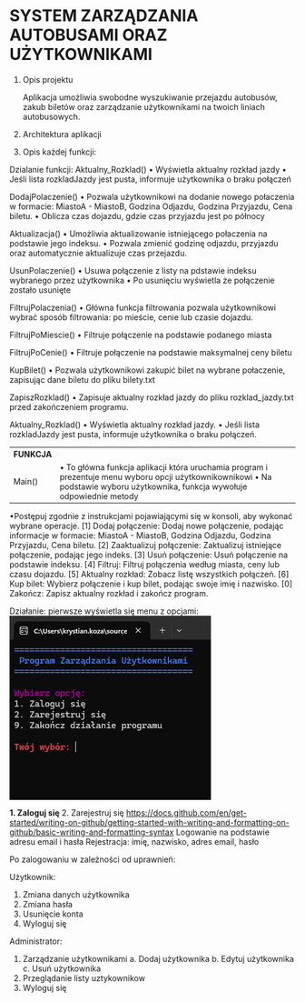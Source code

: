 <h1>SYSTEM ZARZĄDZANIA AUTOBUSAMI ORAZ UŻYTKOWNIKAMI</h1>

<ol>
 <li>Opis projektu
 <p>Aplikacja umożliwia swobodne wyszukiwanie przejazdu autobusów, zakub biletów oraz zarządzanie użytkownikami na twoich liniach autobusowych.</p>
 </li>

 <li>Architektura aplikacji</li>
</ol>

3. Opis każdej funkcji:
<table>
 <tr>
  <th>
   FUNKCJA
  </th>
  <tr>
   Dzialanie funkcji:
  </tr>
 </tr>
 <tr>
  <td> 
   Main()
  </td>
  <td>
   • To główna funkcja aplikacji która uruchamia program i prezentuje menu wyboru opcji użytkownikownikowi
   • Na podstawie wyboru użytkownika, funkcja wywołuje odpowiednie metody
 </td>
 </tr>
   Aktualny_Rozklad()
   • Wyświetla aktualny rozkład jazdy
   • Jeśli lista rozkladJazdy jest pusta, informuje użytkownika o braku połączeń

   DodajPolaczenie()
   • Pozwala użytkownikowi na dodanie nowego połaczenia w formacie: MiastoA - MiastoB, Godzina Odjazdu, Godzina Przyjazdu, Cena biletu.
   • Oblicza czas dojazdu, gdzie czas przyjazdu jest po północy

   Aktualizacja()
   • Umożliwia aktualizowanie istniejącego połaczenia na podstawie jego indeksu.
   • Pozwala zmienić godzinę odjazdu, przyjazdu oraz automatycznie aktualizuje czas przejazdu.

   UsunPolaczenie()
   • Usuwa połączenie z listy na pdstawie indeksu wybranego przez użytkownika
   • Po usunięciu wyświetla że połączenie zostało usunięte

   FiltrujPolaczenia()
   • Główna funkcja filtrowania pozwala użytkownikowi wybrać sposób filtrowania: po mieście, cenie lub czasie dojazdu.

   FiltrujPoMiescie()
   • Filtruje połączenie na podstawie podanego miasta

   FiltrujPoCenie()
   • Filtruje połączenie na podstawie maksymalnej ceny biletu

   KupBilet()
   • Pozwala użytkownikowi zakupić bilet na wybrane połaczenie, zapisując dane biletu do pliku bilety.txt

   ZapiszRozklad()
   • Zapisuje aktualny rozkład jazdy do pliku rozklad_jazdy.txt przed zakończeniem programu.
    
   Aktualny_Rozklad()
  • Wyświetla aktualny rozkład jazdy.
  • Jeśli lista rozkladJazdy jest pusta, informuje użytkownika o braku połączeń.
</table>
 •Postępuj zgodnie z instrukcjami pojawiającymi się w konsoli, aby wykonać wybrane operacje.
 [1] Dodaj połączenie: Dodaj nowe połączenie, podając informacje w formacie: MiastoA - MiastoB, Godzina Odjazdu, Godzina Przyjazdu, Cena biletu.
 [2] Zaaktualizuj połączenie: Zaktualizuj istniejące połączenie, podając jego indeks.
 [3] Usuń połączenie: Usuń połączenie na podstawie indeksu.
 [4] Filtruj: Filtruj połączenia według miasta, ceny lub czasu dojazdu.
 [5] Aktualny rozkład: Zobacz listę wszystkich połączeń.
 [6] Kup bilet: Wybierz połączenie i kup bilet, podając swoje imię i nazwisko.
 [0] Zakończ: Zapisz aktualny rozkład i zakończ program.
  
Działanie: 
pierwsze wyświetla się menu z opcjami:
<img title="ActivityWatch" src="/1.png" align="center">

**1. Zaloguj się**
2. Zarejestruj się
 https://docs.github.com/en/get-started/writing-on-github/getting-started-with-writing-and-formatting-on-github/basic-writing-and-formatting-syntax
Logowanie na podstawie adresu email i hasła 
Rejestracja: imię, nazwisko, adres email, hasło
 
Po zalogowaniu w zależności od uprawnień:

Użytkownik:
 1. Zmiana danych użytkownika
 2. Zmiana hasła
 3. Usunięcie konta
 9. Wyloguj się
 
 Administrator:
 1. Zarządzanie użytkownikami
    a. Dodaj użytkownika
    b. Edytuj użytkownika
    c. Usuń użytkownika
 2. Przeglądanie listy uztykownikow
 9. Wyloguj się


